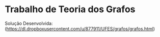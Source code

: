 Trabalho de Teoria dos Grafos
==============================

Solução Desenvolvida: (https://dl.dropboxusercontent.com/u/877911/UFES/grafos/grafos.html)
